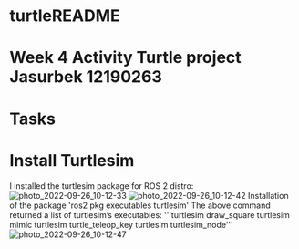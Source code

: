 # turtleREADME


# Week 4 Activity Turtle project Jasurbek 12190263
# Tasks
# Install Turtlesim
I installed the turtlesim package for ROS 2 distro:
![photo_2022-09-26_10-12-33](https://user-images.githubusercontent.com/90182787/192177421-ee5ae563-5b07-4426-88e4-f2b1d3da3de4.jpg)
![photo_2022-09-26_10-12-42](https://user-images.githubusercontent.com/90182787/192177493-7c0d8500-cc76-4ee4-8d89-9c1ed5c0bc91.jpg)
Installation of the package
'ros2 pkg executables turtlesim'
The above command returned a list of turtlesim’s executables:
'''turtlesim draw_square
turtlesim mimic
turtlesim turtle_teleop_key
turtlesim turtlesim_node'''
![photo_2022-09-26_10-12-47](https://user-images.githubusercontent.com/90182787/192177665-450110eb-3835-4a4e-9ea3-741b47173370.jpg)
